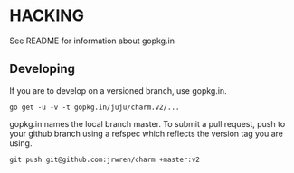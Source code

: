 # HACKING

See README for information about gopkg.in

## Developing

If you are to develop on a versioned branch, use gopkg.in.

    go get -u -v -t gopkg.in/juju/charm.v2/...

gopkg.in names the local branch master.  To submit a pull request, push to
your github branch using a refspec which reflects the version tag you are using.

    git push git@github.com:jrwren/charm +master:v2

